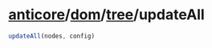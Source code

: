 # [anticore](../../../#reference)/[dom](../../#reference)/[tree](../#reference)/<a name="reference">updateAll</a>

```js
updateAll(nodes, config)
```